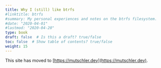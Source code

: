 ```yaml
---
title: Why I (still) like btrfs
#linktitle: btrfs
#summary: My personal experiences and notes on the btrfs filesystem.
#date: "2020-04-01"
#lastmod: "2020-04-20"
type: book
draft: false  # Is this a draft? true/false
toc: false  # Show table of contents? true/false
weight: 15
---
```

This site has moved to [https://mutschler.dev](https://mutschler.dev).